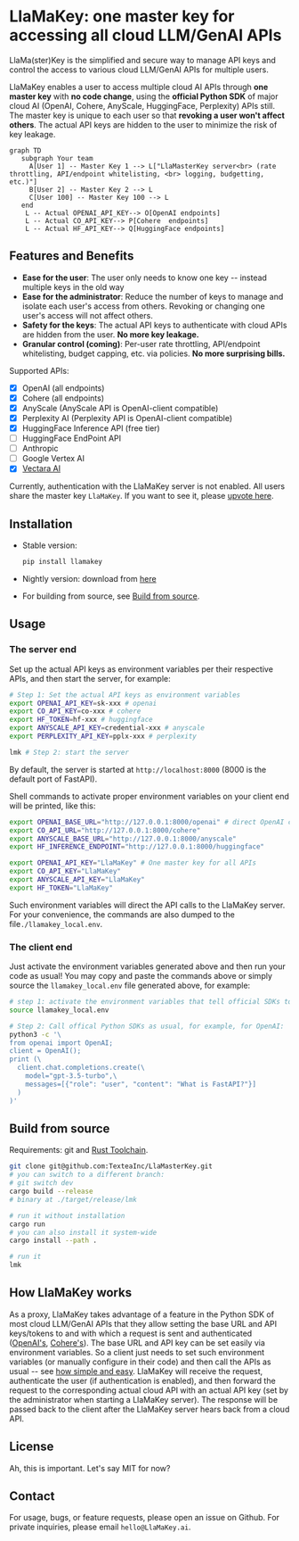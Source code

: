 # LlaMaKey: one master key for accessing all cloud LLM/GenAI APIs

LlaMa(ster)Key is the simplified and secure way to manage API keys and control the access to various cloud LLM/GenAI APIs for multiple users.

LlaMaKey enables a user to access multiple cloud AI APIs through **one master key** with **no code change**, using the **official Python SDK** of major cloud AI (OpenAI, Cohere, AnyScale, HuggingFace, Perplexity) APIs still. The master key is unique to each user so that **revoking a user won't affect others**. The actual API keys are hidden to the user to minimize the risk of key leakage.

```mermaid
graph TD
   subgraph Your team
     A[User 1] -- Master Key 1 --> L["LlaMasterKey server<br> (rate throttling, API/endpoint whitelisting, <br> logging, budgetting, etc.)"]
     B[User 2] -- Master Key 2 --> L
     C[User 100] -- Master Key 100 --> L
   end
    L -- Actual OPENAI_API_KEY--> O[OpenAI endpoints]
    L -- Actual CO_API_KEY--> P[Cohere  endpoints]
    L -- Actual HF_API_KEY--> Q[HuggingFace endpoints]
```

## Features and Benefits

* **Ease for the user**: The user only needs to know one key -- instead multiple keys in the old way
* **Ease for the administrator**: Reduce the number of keys to manage and isolate each user's access from others. Revoking or changing one user's access will not affect others.
* **Safety for the keys**: The actual API keys to authenticate with cloud APIs are hidden from the user. **No more key leakage.**
* **Granular control (coming)**: Per-user rate throttling, API/endpoint whitelisting, budget capping, etc. via policies. **No more surprising bills.**

Supported APIs:

* [x] OpenAI (all endpoints)
* [x] Cohere (all endpoints)
* [x] AnyScale (AnyScale API is OpenAI-client compatible)
* [x] Perplexity AI (Perplexity API is OpenAI-client compatible)
* [x] HuggingFace Inference API (free tier)
* [ ] HuggingFace EndPoint API
* [ ] Anthropic
* [ ] Google Vertex AI
* [x] [Vectara AI](https://vectara.com/)

Currently, authentication with the LlaMaKey server is not enabled. All users share the master key `LlaMaKey`. If you want to see it, please [upvote here](https://github.com/TexteaInc/LlaMasterKey/issues/6).

## Installation

* Stable version:

  ```bash
  pip install llamakey
  ```

* Nightly version: download from [here](https://github.com/TexteaInc/LlaMasterKey/releases/tag/nightly)
* For building from source, see [Build from source](#build-from-source).

## Usage

### The server end

Set up the actual API keys as environment variables per their respective APIs, and then start the server, for example:

```bash
# Step 1: Set the actual API keys as environment variables
export OPENAI_API_KEY=sk-xxx # openai
export CO_API_KEY=co-xxx # cohere
export HF_TOKEN=hf-xxx # huggingface
export ANYSCALE_API_KEY=credential-xxx # anyscale
export PERPLEXITY_API_KEY=pplx-xxx # perplexity

lmk # Step 2: start the server
```

By default, the server is started at `http://localhost:8000` (8000 is the default port of FastAPI).

Shell commands to activate proper environment variables on your client end will be printed, like this:

```bash
export OPENAI_BASE_URL="http://127.0.0.1:8000/openai" # direct OpenAI calls to the LlaMaKey server
export CO_API_URL="http://127.0.0.1:8000/cohere"
export ANYSCALE_BASE_URL="http://127.0.0.1:8000/anyscale"
export HF_INFERENCE_ENDPOINT="http://127.0.0.1:8000/huggingface"

export OPENAI_API_KEY="LlaMaKey" # One master key for all APIs
export CO_API_KEY="LlaMaKey"
export ANYSCALE_API_KEY="LlaMaKey"
export HF_TOKEN="LlaMaKey"
```

Such environment variables will direct the API calls to the LlaMaKey server. For your convenience, the commands are also dumped to the file`./llamakey_local.env`.

### The client end

Just activate the environment variables generated above and then run your code as usual!
You may copy and paste the commands above or simply source the `llamakey_local.env` file generated above, for example:

```bash
# step 1: activate the environment variables that tell official SDKs to make requests to LlaMaKey server
source llamakey_local.env

# Step 2: Call offical Python SDKs as usual, for example, for OpenAI:
python3 -c '\
from openai import OpenAI;
client = OpenAI();
print (\
  client.chat.completions.create(\
    model="gpt-3.5-turbo",\
    messages=[{"role": "user", "content": "What is FastAPI?"}]
  )
)'
```

## Build from source

Requirements: git and  [Rust Toolchain](https://www.rust-lang.org/tools/install).

```bash
git clone git@github.com:TexteaInc/LlaMasterKey.git
# you can switch to a different branch:
# git switch dev
cargo build --release
# binary at ./target/release/lmk

# run it without installation
cargo run
# you can also install it system-wide
cargo install --path .

# run it
lmk
```

## How LlaMaKey works

As a proxy, LlaMaKey takes advantage of a feature in the Python SDK of most cloud LLM/GenAI APIs that they allow setting the base URL and API keys/tokens to and with which a request is sent and authenticated ([OpenAI's](https://github.com/openai/openai-python/blob/d231d1fa783967c1d3a1db3ba1b52647fff148ac/src/openai/_client.py#L95-L108), [Cohere's](https://github.com/cohere-ai/cohere-python/blob/6e035811ecbf33744a5618946371e0e548eb2e73/cohere/client.py#L86-L87)). The base URL and API key can be set easily via environment variables. So a client just needs to set such environment variables (or manually configure in their code) and then call the APIs as usual -- see [how simple and easy](#the-client-end). LlaMaKey will receive the request, authenticate the user (if authentication is enabled), and then forward the request to the corresponding actual cloud API with an actual API key (set by the administrator when starting a LlaMaKey server). The response will be passed back to the client after the LlaMaKey server hears back from a cloud API.

## License

Ah, this is important. Let's say MIT for now?

## Contact

For usage, bugs, or feature requests, please open an issue on Github. For private inquiries, please email `hello@LlaMaKey.ai`.
